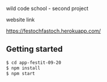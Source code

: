 wild code school - second project

website link

https://festochfastoch.herokuapp.com/

## Getting started

```bash
$ cd app-festit-09-20
$ npm install
$ npm start
```
